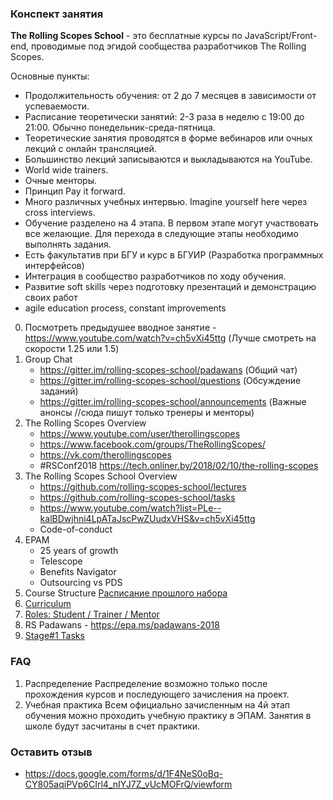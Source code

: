 ### Конспект занятия

**The Rolling Scopes School** - это бесплатные курсы по JavaScript/Front-end, проводимые под 
эгидой сообщества разработчиков The Rolling Scopes.


Основные пункты:  
  - Продолжительность обучения: от 2 до 7 месяцев в зависимости от успеваемости. 
  - Расписание теоретически занятий: 2-3 раза в неделю с 19:00 до 21:00. Обычно понедельник-среда-пятница.
  - Теоретические занятия проводятся в форме вебинаров или очных лекций с онлайн трансляцией. 
  - Большинство лекций записываются и выкладываются на YouTube.
  - World wide trainers.  
  - Очные менторы.  
  - Принцип Pay it forward. 
  - Много различных учебных интервью. Imagine yourself here через cross interviews.
  - Обучение разделено на 4 этапа. 
    В первом этапе могут участвовать все желающие. 
    Для перехода в следующие этапы необходимо выполнять задания. 
  - Есть факультатив при БГУ и курс в БГУИР (Разработка программных интерфейсов)
  - Интеграция в сообщество разработчиков по ходу обучения.
  - Развитие soft skills через подготовку презентаций и демонстрацию своих работ
  - agile education process, constant improvements

0. Посмотреть предыдушее вводное занятие - https://www.youtube.com/watch?v=ch5vXi45ttg  (Лучше смотреть на скорости 1.25 или 1.5)
1. Group Chat
    * https://gitter.im/rolling-scopes-school/padawans (Общий чат)
    * https://gitter.im/rolling-scopes-school/questions (Обсуждение заданий)
    * https://gitter.im/rolling-scopes-school/announcements (Важные анонсы //сюда пишут только тренеры и менторы)
2. The Rolling Scopes Overview
    * https://www.youtube.com/user/therollingscopes
    * https://www.facebook.com/groups/TheRollingScopes/
    * https://vk.com/therollingscopes
    * #RSConf2018 https://tech.onliner.by/2018/02/10/the-rolling-scopes
3. The Rolling Scopes School Overview
    * https://github.com/rolling-scopes-school/lectures
    * https://github.com/rolling-scopes-school/tasks
    * https://www.youtube.com/watch?list=PLe--kalBDwjhni4LpATaJscPwZUudxVHS&v=ch5vXi45ttg
    * Code-of-conduct
4. EPAM
     * 25 years of growth
     * Telescope
     * Benefits Navigator
     * Outsourcing vs PDS
5. Course Structure [Расписание прошлого набора](https://docs.google.com/spreadsheets/d/1igiddZ6vnrm2WpnrAiogAI0iamElguZBFRG5Xfdhvyc/edit?usp=drive_web&ouid=110663037476660424975)
6. [Curriculum](https://docs.google.com/spreadsheets/d/1oM2O8DtjC0HodB3j7hcIResaWBw8P18tXkOl1ymelvE/edit#gid=0)
7. [Roles: Student / Trainer / Mentor](https://docs.google.com/document/d/1LdruvgRWuLEkCald2lrNlgIdDCzImYa3fe6IxVblBnI/edit)
8. RS Padawans - https://epa.ms/padawans-2018
9. [Stage#1 Tasks](https://github.com/rolling-scopes-school/tasks)   

### FAQ
1. Распределение
Распределение возможно только после прохождения курсов и последующего зачисления на проект.
2. Учебная практика
Всем официально зачисленным на 4й этап обучения можно проходить учебную практику в ЭПАМ. Занятия в школе будут засчитаны в счет практики.

### Оставить отзыв
* https://docs.google.com/forms/d/1F4NeS0oBq-CY805aqiPVp6CIrl4_nIYJ7Z_vUcMOFrQ/viewform
